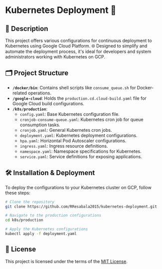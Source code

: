 # Kubernetes Deployment 🚀

## 📖 Description

This project offers various configurations for continuous deployment to Kubernetes using Google Cloud Platform. 🌐 Designed to simplify and automate the deployment process, it's ideal for developers and system administrators working with Kubernetes on GCP.

## 🗂 Project Structure

- **`/docker/bin`**: Contains shell scripts like `consume_queue.sh` for Docker-related operations.
- **`/google-cloud`**: Holds the `production.cd.cloud-build.yaml` file for Google Cloud build configurations.
- **`/k8s/production`**:
  - `config.yaml`: Base Kubernetes configuration file.
  - `cronjob-consume-queue.yaml`: Kubernetes cron job for queue consumption tasks.
  - `cronjob.yaml`: General Kubernetes cron jobs.
  - `deployment.yaml`: Kubernetes deployment configurations.
  - `hpa.yaml`: Horizontal Pod Autoscaler configurations.
  - `ingress.yaml`: Ingress resource definitions.
  - `namespace.yaml`: Namespace specifications for Kubernetes.
  - `service.yaml`: Service definitions for exposing applications.

## 🛠 Installation & Deployment

To deploy the configurations to your Kubernetes cluster on GCP, follow these steps:

```bash
# Clone the repository
git clone https://github.com/RResabala2015/kubernetes-deployment.git

# Navigate to the production configurations
cd k8s/production

# Apply the Kubernetes configurations
kubectl apply -f deployment.yaml
```

## 📜 License

This project is licensed under the terms of the [MIT License](https://github.com/RResabala2015/kubernetes-deployment/blob/main/LICENSE).
